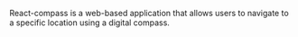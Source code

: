 React-compass is a web-based application that allows users to navigate to a specific location using a digital compass.